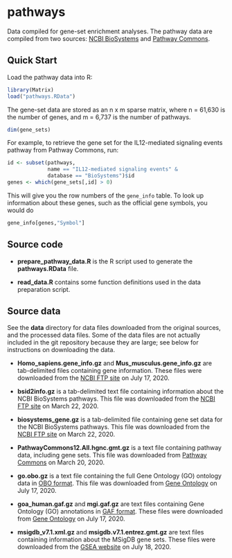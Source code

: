 # pathways

Data compiled for gene-set enrichment analyses. The pathway data are
compiled from two sources: [NCBI BioSystems][biosystems] and
[Pathway Commons][pc].

## Quick Start

Load the pathway data into R:

```R
library(Matrix)
load("pathways.RData")
```

The gene-set data are stored as an n x m sparse matrix, where n =
61,630 is the number of genes, and m = 6,737 is the number of
pathways.

```R
dim(gene_sets)
```

For example, to retrieve the gene set for the IL12-mediated signaling
events pathway from Pathway Commons, run:

```R
id <- subset(pathways,
             name == "IL12-mediated signaling events" &
             database == "BioSystems")$id
genes <- which(gene_sets[,id] > 0)
```

This will give you the row numbers of the `gene_info` table. To look
up information about these genes, such as the official gene symbols,
you would do

```R
gene_info[genes,"Symbol"]
```

## Source code

+ **prepare_pathway_data.R** is the R script used to generate the
  **pathways.RData** file.

+ **read_data.R** contains some function definitions used in the data
  preparation script.

## Source data

See the **data** directory for data files downloaded from the original
sources, and the processed data files. Some of the data files are not
actually included in the git repository because they are large; see
below for instructions on downloading the data.

+ **Homo_sapiens.gene_info.gz** and **Mus_musculus.gene_info.gz** are
  tab-delimited files containing gene information. These files were
  downloaded from the [NCBI FTP site][ncbi-ftp-gene] on July 17, 2020.

+ **bsid2info.gz** is a tab-delimited text file containing information
  about the NCBI BioSystems pathways. This file was downloaded from
  the [NCBI FTP site][ncbi-ftp-biosystems] on March 22, 2020.

+ **biosystems_gene.gz** is a tab-delimited file containing gene set
  data for the NCBI BioSystems pathways. This file was downloaded from
  the [NCBI FTP site][ncbi-ftp-biosystems] on March 22, 2020.

+ **PathwayCommons12.All.hgnc.gmt.gz** is a text file containing 
  pathway data, including gene sets. This file was downloaded from
  [Pathway Commons][pc-12-downloads] on March 20, 2020.

+ **go.obo.gz** is a text file containing the full Gene Ontology (GO)
  ontology data in [OBO format][obo]. This file was downloaded from
  [Gene Ontology][go-ontology] on July 17, 2020.

+ **goa_human.gaf.gz** and **mgi.gaf.gz** are text files containing
  Gene Ontology (GO) annotations in [GAF format][gaf]. These files
  were downloaded from [Gene Ontology][go-annotations] on July
  17, 2020.
 
+ **msigdb_v7.1.xml.gz** and **msigdb.v7.1.entrez.gmt.gz** are text
  files containing information about the MSigDB gene sets. These files
  were downloaded from the [GSEA website][gsea] on July 18, 2020.

[biosystems]: https://www.ncbi.nlm.nih.gov/biosystems
[pc]: https://www.pathwaycommons.org
[ncbi-ftp-gene]: https://ftp.ncbi.nih.gov/gene
[hgnc]: https://www.genenames.org/download/custom
[ncbi-ftp-biosystems]: https://ftp.ncbi.nih.gov/pub/biosystems
[pc-12-downloads]: https://www.pathwaycommons.org/archives/PC2/v12
[go-ontology]: http://geneontology.org/docs/download-ontology
[go-annotations]: http://current.geneontology.org/products/pages/downloads.html
[obo]: http://owlcollab.github.io/oboformat/doc/obo-syntax.html
[gaf]: http://geneontology.org/docs/go-annotation-file-gaf-format-2.1
[gsea]: https://www.gsea-msigdb.org/gsea/downloads.jsp
